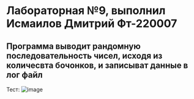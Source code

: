 # Лабораторная №9, выполнил Исмаилов Дмитрий Фт-220007
## Программа выводит рандомную последовательность чисел, исходя из количесвта бочонков, и записыват данные в лог файл

Тест: 
![image](https://github.com/Dmitrij228Ismailov/lab9/assets/146659406/f626dd69-3448-44d3-83a9-a1defb4c1aea)
